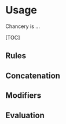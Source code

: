 Usage
=====

Chancery is ...

[tutorial]: http://www.crystalcodepalace.com/traceryTut.html

[TOC]

Rules
-----

Concatenation
-------------

Modifiers
---------

Evaluation
----------

